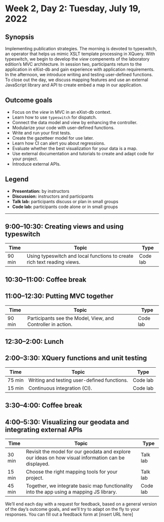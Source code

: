# Week 2, Day 2: Tuesday, July 19, 2022
## Synopsis

Implementing publication strategies. The morning is devoted to typeswitch, an
                operator that helps us mimic XSLT template processing in XQuery. With typeswitch, we
                begin to develop the *view* compenents of the laboratory edition’s MVC architecture.
                In session two, participants return to the application in eXist-db and gain
                experience with application requirements. In the afternoon, we introduce writing and
                testing user-defined functions. To close out the day, we discuss mapping features
                and use an external JavaScript library and API to create embed a map in our
                application.

## Outcome goals
* Focus on the *view* in MVC in an eXist-db context.
* Learn how to use `typeswitch` for dispatch.
* Connect the data model and view by enhancing the controller.
* Modularize your code with user-defined functions.
* Write and run your first tests.
* Create the gazetteer model for use later.
* Learn how CI can alert you about regressions.
* Evaluate whether the best visualization for your data is a map.
* Use external documentation and tutorials to create and adapt code for your project.
* Introduce external APIs.

## Legend

* **Presentation:** by instructors
* **Discussion:** instructors and participants
* **Talk lab:** participants discuss or plan in small groups
* **Code lab:** participants code alone or in small groups

* * *
## 9:00–10:30: Creating views and using typeswitch

Time | Topic | Type
---- | ---- | ---- 
90 min | Using typeswitch and local functions to create rich text reading views. | Code lab

## 10:30–11:00: Coffee break

## 11:00–12:30: Putting MVC together

Time | Topic | Type
---- | ---- | ---- 
90 min | Participants see the Model, View, and Controller in action. | Code lab

## 12:30–2:00: Lunch

## 2:00–3:30: XQuery functions and unit testing

Time | Topic | Type
---- | ---- | ---- 
75 min | Writing and testing user-defined functions. | Code lab
15 min | Continuous integration (CI). | Code lab

## 3:30–4:00: Coffee break

## 4:00–5:30: Visualizing our geodata and integrating external APIs

Time | Topic | Type
---- | ---- | ---- 
30 min | Revisit the model for our geodata and explore our ideas on how visual information can be displayed. | Talk lab
15 min | Choose the right mapping tools for your project. | Talk lab
45 min | Together, we integrate basic map functionality into the app using a mapping JS library. | Code lab

We’ll end each day with a request for feedback, based on a general version of the day’s outcome goals, and we’ll try to adapt on the fly to your responses. You can fill out a feedback form at [insert URL here]